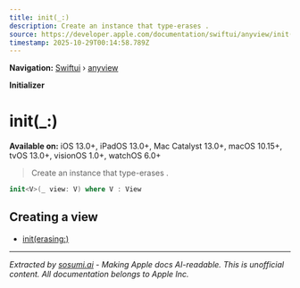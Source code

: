 ```yaml
---
title: init(_:)
description: Create an instance that type-erases .
source: https://developer.apple.com/documentation/swiftui/anyview/init(_:)
timestamp: 2025-10-29T00:14:58.789Z
---
```


**Navigation:** [Swiftui](/documentation/swiftui) › [anyview](/documentation/swiftui/anyview)

**Initializer**

# init(_:)

**Available on:** iOS 13.0+, iPadOS 13.0+, Mac Catalyst 13.0+, macOS 10.15+, tvOS 13.0+, visionOS 1.0+, watchOS 6.0+

> Create an instance that type-erases .

```swift
init<V>(_ view: V) where V : View
```

## Creating a view

- [init(erasing:)](/documentation/swiftui/anyview/init(erasing:))

---

*Extracted by [sosumi.ai](https://sosumi.ai) - Making Apple docs AI-readable.*
*This is unofficial content. All documentation belongs to Apple Inc.*
